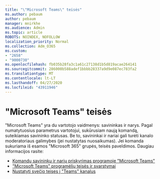 ```yaml
---
title: "\"Microsoft Teams\" teisės"
ms.author: pebaum
author: pebaum
manager: mnirkhe
ms.audience: Admin
ms.topic: article
ROBOTS: NOINDEX, NOFOLLOW
localization_priority: Normal
ms.collection: Adm_O365
ms.custom:
- "2658"
- "9000730"
ms.openlocfilehash: fb035b28fa3c1a61c27138d1b5d819acae264141
ms.sourcegitcommit: 286000b588adef1bbbb28337a9d9e087ec783fa2
ms.translationtype: MT
ms.contentlocale: lt-LT
ms.lasthandoff: 04/27/2020
ms.locfileid: "43911946"
---
```

# <a name="microsoft-teams-permissions"></a>"Microsoft Teams" teisės

"Microsoft Teams" yra du vartotojo vaidmenys: savininkas ir narys. Pagal numatytuosius parametrus vartotojui, sukūrusiam naują komandą, suteikiamas savininko statusas. Be to, savininkai ir nariai gali turėti kanalo moderatoriaus galimybes (jei nustatytas nuosaikumas). Jei komanda sukuriama iš esamos "Microsoft 365" grupės, teisės paveldimos. Daugiau informacijos rasite:

- [Komandų savininkų ir narių priskyrimas programoje "Microsoft Teams"](https://docs.microsoft.com/microsoftteams/assign-roles-permissions)
- ["Microsoft Teams" programėlių teisės ir svarstymai](https://docs.microsoft.com/microsoftteams/app-permissions)
- [Nustatyti svečio teises į "Teams" kanalus](https://support.office.com/article/4756c468-2746-4bfd-a582-736d55fcc169)
